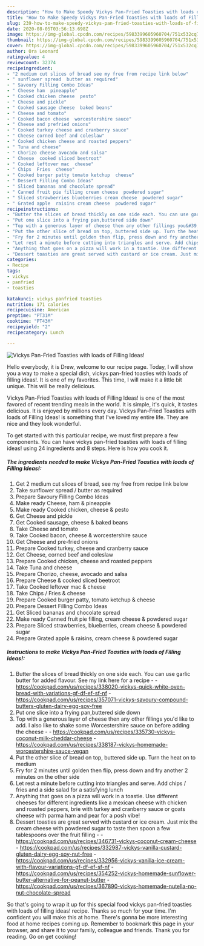 ```yaml
---
description: "How to Make Speedy Vickys Pan-Fried Toasties with loads of Filling Ideas!"
title: "How to Make Speedy Vickys Pan-Fried Toasties with loads of Filling Ideas!"
slug: 239-how-to-make-speedy-vickys-pan-fried-toasties-with-loads-of-filling-ideas
date: 2020-08-05T03:56:13.698Z
image: https://img-global.cpcdn.com/recipes/5983399605960704/751x532cq70/vickys-pan-fried-toasties-with-loads-of-filling-ideas-recipe-main-photo.jpg
thumbnail: https://img-global.cpcdn.com/recipes/5983399605960704/751x532cq70/vickys-pan-fried-toasties-with-loads-of-filling-ideas-recipe-main-photo.jpg
cover: https://img-global.cpcdn.com/recipes/5983399605960704/751x532cq70/vickys-pan-fried-toasties-with-loads-of-filling-ideas-recipe-main-photo.jpg
author: Ora Leonard
ratingvalue: 4
reviewcount: 32374
recipeingredient:
- "2 medium cut slices of bread see my free from recipe link below"
- " sunflower spread  butter as required"
- " Savoury Filling Combo Ideas"
- " Cheese ham  pineapple"
- " Cooked chicken cheese  pesto"
- " Cheese and pickle"
- " Cooked sausage cheese  baked beans"
- " Cheese and tomato"
- " Cooked bacon cheese  worcestershire sauce"
- " Cheese and prefried onions"
- " Cooked turkey cheese and cranberry sauce"
- " Cheese corned beef and coleslaw"
- " Cooked chicken cheese and roasted peppers"
- " Tuna and cheese"
- " Chorizo cheese avocado and salsa"
- " Cheese  cooked sliced beetroot"
- " Cooked leftover mac  cheese"
- " Chips  Fries  cheese"
- " Cooked burger patty tomato ketchup  cheese"
- " Dessert Filling Combo Ideas"
- " Sliced bananas and chocolate spread"
- " Canned fruit pie filling cream cheese  powdered sugar"
- " Sliced strawberries blueberries cream cheese  powdered sugar"
- " Grated apple  raisins cream cheese  powdered sugar"
recipeinstructions:
- "Butter the slices of bread thickly on one side each. You can use garlic butter for added flavour. See my link here for a recipe  https://cookpad.com/us/recipes/338020-vickys-quick-white-oven-bread-with-variations-gf-df-ef-sf-nf https://cookpad.com/us/recipes/357071-vickys-savoury-compound-butters-gluten-dairy-egg-soy-free"
- "Put one slice into a frying pan,buttered side down"
- "Top with a generous layer of cheese then any other fillings you&#39;d like to add. I also like to shake some Worcestershire sauce on before adding the cheese  https://cookpad.com/us/recipes/335730-vickys-coconut-milk-cheddar-cheese https://cookpad.com/us/recipes/338187-vickys-homemade-worcestershire-sauce-vegan"
- "Put the other slice of bread on top, buttered side up. Turn the heat on to medium"
- "Fry for 2 minutes until golden then flip, press down and fry another 2 minutes on the other side"
- "Let rest a minute before cutting into triangles and serve. Add chips / fries and a side salad for a satisfying lunch"
- "Anything that goes on a pizza will work in a toastie. Use different cheeses for different ingredients like a mexican cheese with chicken and roasted peppers, brie with turkey and cranberry sauce or goats cheese with parma ham and pear for a posh vibe!"
- "Dessert toasties are great served with custard or ice cream. Just mix the cream cheese with powdered sugar to taste then spoon a few tablespoons over the fruit filling  https://cookpad.com/us/recipes/346731-vickys-coconut-cream-cheese https://cookpad.com/us/recipes/332987-vickys-vanilla-custard-gluten-dairy-egg-soy-nut-free https://cookpad.com/us/recipes/332956-vickys-vanilla-ice-cream-with-flavour-variations-gf-df-ef-sf-nf https://cookpad.com/us/recipes/354252-vickys-homemade-sunflower-butter-alternative-for-peanut-butter https://cookpad.com/us/recipes/367890-vickys-homemade-nutella-no-nut-chocolate-spread"
categories:
- Recipe
tags:
- vickys
- panfried
- toasties

katakunci: vickys panfried toasties 
nutrition: 171 calories
recipecuisine: American
preptime: "PT31M"
cooktime: "PT43M"
recipeyield: "2"
recipecategory: Lunch

---
```



![Vickys Pan-Fried Toasties with loads of Filling Ideas!](https://img-global.cpcdn.com/recipes/5983399605960704/751x532cq70/vickys-pan-fried-toasties-with-loads-of-filling-ideas-recipe-main-photo.jpg)

Hello everybody, it is Drew, welcome to our recipe page. Today, I will show you a way to make a special dish, vickys pan-fried toasties with loads of filling ideas!. It is one of my favorites. This time, I will make it a little bit unique. This will be really delicious.



Vickys Pan-Fried Toasties with loads of Filling Ideas! is one of the most favored of recent trending meals in the world. It is simple, it's quick, it tastes delicious. It is enjoyed by millions every day. Vickys Pan-Fried Toasties with loads of Filling Ideas! is something that I've loved my entire life. They are nice and they look wonderful.


To get started with this particular recipe, we must first prepare a few components. You can have vickys pan-fried toasties with loads of filling ideas! using 24 ingredients and 8 steps. Here is how you cook it.

<!--inarticleads1-->

##### The ingredients needed to make Vickys Pan-Fried Toasties with loads of Filling Ideas!:

1. Get 2 medium cut slices of bread, see my free from recipe link below
1. Take  sunflower spread / butter as required
1. Prepare  Savoury Filling Combo Ideas
1. Make ready  Cheese, ham &amp; pineapple
1. Make ready  Cooked chicken, cheese &amp; pesto
1. Get  Cheese and pickle
1. Get  Cooked sausage, cheese &amp; baked beans
1. Take  Cheese and tomato
1. Take  Cooked bacon, cheese &amp; worcestershire sauce
1. Get  Cheese and pre-fried onions
1. Prepare  Cooked turkey, cheese and cranberry sauce
1. Get  Cheese, corned beef and coleslaw
1. Prepare  Cooked chicken, cheese and roasted peppers
1. Take  Tuna and cheese
1. Prepare  Chorizo, cheese, avocado and salsa
1. Prepare  Cheese &amp; cooked sliced beetroot
1. Take  Cooked leftover mac &amp; cheese
1. Take  Chips / Fries &amp; cheese
1. Prepare  Cooked burger patty, tomato ketchup &amp; cheese
1. Prepare  Dessert Filling Combo Ideas
1. Get  Sliced bananas and chocolate spread
1. Make ready  Canned fruit pie filling, cream cheese &amp; powdered sugar
1. Prepare  Sliced strawberries, blueberries, cream cheese &amp; powdered sugar
1. Prepare  Grated apple &amp; raisins, cream cheese &amp; powdered sugar




<!--inarticleads2-->

##### Instructions to make Vickys Pan-Fried Toasties with loads of Filling Ideas!:

1. Butter the slices of bread thickly on one side each. You can use garlic butter for added flavour. See my link here for a recipe -  - https://cookpad.com/us/recipes/338020-vickys-quick-white-oven-bread-with-variations-gf-df-ef-sf-nf - https://cookpad.com/us/recipes/357071-vickys-savoury-compound-butters-gluten-dairy-egg-soy-free
1. Put one slice into a frying pan,buttered side down
1. Top with a generous layer of cheese then any other fillings you&#39;d like to add. I also like to shake some Worcestershire sauce on before adding the cheese -  - https://cookpad.com/us/recipes/335730-vickys-coconut-milk-cheddar-cheese - https://cookpad.com/us/recipes/338187-vickys-homemade-worcestershire-sauce-vegan
1. Put the other slice of bread on top, buttered side up. Turn the heat on to medium
1. Fry for 2 minutes until golden then flip, press down and fry another 2 minutes on the other side
1. Let rest a minute before cutting into triangles and serve. Add chips / fries and a side salad for a satisfying lunch
1. Anything that goes on a pizza will work in a toastie. Use different cheeses for different ingredients like a mexican cheese with chicken and roasted peppers, brie with turkey and cranberry sauce or goats cheese with parma ham and pear for a posh vibe!
1. Dessert toasties are great served with custard or ice cream. Just mix the cream cheese with powdered sugar to taste then spoon a few tablespoons over the fruit filling -  - https://cookpad.com/us/recipes/346731-vickys-coconut-cream-cheese - https://cookpad.com/us/recipes/332987-vickys-vanilla-custard-gluten-dairy-egg-soy-nut-free - https://cookpad.com/us/recipes/332956-vickys-vanilla-ice-cream-with-flavour-variations-gf-df-ef-sf-nf - https://cookpad.com/us/recipes/354252-vickys-homemade-sunflower-butter-alternative-for-peanut-butter - https://cookpad.com/us/recipes/367890-vickys-homemade-nutella-no-nut-chocolate-spread




So that's going to wrap it up for this special food vickys pan-fried toasties with loads of filling ideas! recipe. Thanks so much for your time. I'm confident you will make this at home. There's gonna be more interesting food at home recipes coming up. Remember to bookmark this page in your browser, and share it to your family, colleague and friends. Thank you for reading. Go on get cooking!
